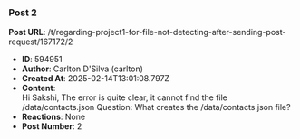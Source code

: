 ### Post 2
**Post URL**: /t/regarding-project1-for-file-not-detecting-after-sending-post-request/167172/2
- **ID**: 594951
- **Author**: Carlton D'Silva (carlton)
- **Created At**: 2025-02-14T13:01:08.797Z
- **Content**:  
  Hi Sakshi,
The error is quite clear, it cannot find the file /data/contacts.json
Question: What creates the /data/contacts.json file?
- **Reactions**: None
- **Post Number**: 2

